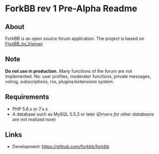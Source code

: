 # ForkBB rev 1 Pre-Alpha Readme

## About

ForkBB is an open source forum application. The project is based on [FluxBB_by_Visman](https://github.com/MioVisman/FluxBB_by_Visman)

## Note

**Do not use in production.** Many functions of the forum are not implemented.
No: user profiles, moderator functions, private messages, voting, subscriptions, rss, plugins/extensions system.

## Requirements

* PHP 5.6.x or 7.x.x
* A database such as MySQL 5.5.3 or later (_Drivers for other databases are not realized now_)

## Links

* Development: https://github.com/forkbb/forkbb
